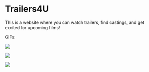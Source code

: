 # Trailers4U
This is a website where you can watch trailers, find castings, and get excited for upcoming films!

GIFs:

![](https://github.com/jredblue/Trailers4U/blob/master/Trailers4UGIF1.gif)

![](https://github.com/jredblue/Trailers4U/blob/master/Trailers4UGIF2.gif)

![](https://github.com/jredblue/Trailers4U/blob/master/Trailers4UGIF3.gif)
